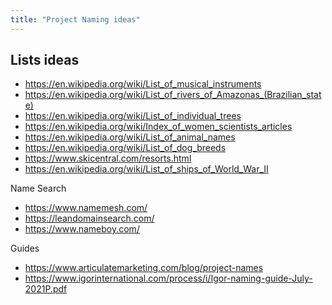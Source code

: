```yaml
---
title: "Project Naming ideas"
---
```


## Lists ideas
- https://en.wikipedia.org/wiki/List_of_musical_instruments
- https://en.wikipedia.org/wiki/List_of_rivers_of_Amazonas_(Brazilian_state)
- https://en.wikipedia.org/wiki/List_of_individual_trees
- https://en.wikipedia.org/wiki/Index_of_women_scientists_articles
- https://en.wikipedia.org/wiki/List_of_animal_names
- https://en.wikipedia.org/wiki/List_of_dog_breeds
- https://www.skicentral.com/resorts.html
- https://en.wikipedia.org/wiki/List_of_ships_of_World_War_II

Name Search
- https://www.namemesh.com/
- https://leandomainsearch.com/
- https://www.nameboy.com/

Guides
- https://www.articulatemarketing.com/blog/project-names
- https://www.igorinternational.com/process/i/Igor-naming-guide-July-2021P.pdf
